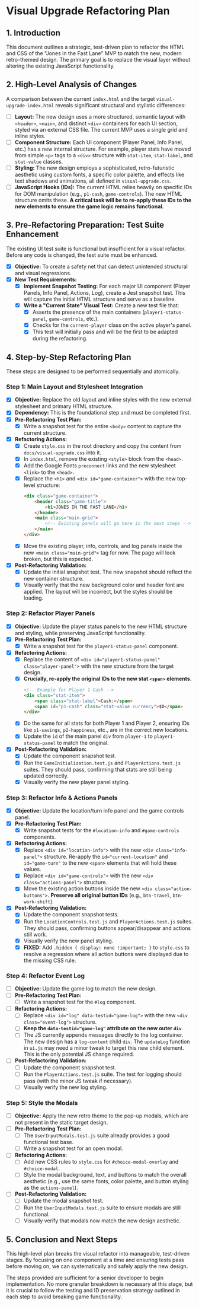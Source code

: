 # Visual Upgrade Refactoring Plan

## 1. Introduction

This document outlines a strategic, test-driven plan to refactor the HTML and CSS of the "Jones in the Fast Lane" MVP to match the new, modern retro-themed design. The primary goal is to replace the visual layer without altering the existing JavaScript functionality.

## 2. High-Level Analysis of Changes

A comparison between the current `index.html` and the target `visual-upgrade-index.html` reveals significant structural and stylistic differences:

- [ ] **Layout:** The new design uses a more structured, semantic layout with `<header>`, `<main>`, and distinct `<div>` containers for each UI section, styled via an external CSS file. The current MVP uses a single grid and inline styles.
- [ ] **Component Structure:** Each UI component (Player Panel, Info Panel, etc.) has a new internal structure. For example, player stats have moved from simple `<p>` tags to a `<div>` structure with `stat-item`, `stat-label`, and `stat-value` classes.
- [ ] **Styling:** The new design employs a sophisticated, retro-futuristic aesthetic using custom fonts, a specific color palette, and effects like text shadows and animations, all defined in `visual-upgrade.css`.
- [ ] **JavaScript Hooks (IDs):** The current HTML relies heavily on specific IDs for DOM manipulation (e.g., `p1-cash`, `game-controls`). The new HTML structure omits these. **A critical task will be to re-apply these IDs to the new elements to ensure the game logic remains functional.**

## 3. Pre-Refactoring Preparation: Test Suite Enhancement

The existing UI test suite is functional but insufficient for a visual refactor. Before any code is changed, the test suite must be enhanced.

- [x] **Objective:** To create a safety net that can detect unintended structural and visual regressions.
- [x] **New Test Requirements:**
    - [x] **Implement Snapshot Testing:** For each major UI component (Player Panels, Info Panel, Actions, Log), create a Jest snapshot test. This will capture the initial HTML structure and serve as a baseline.
    - [x] **Write a "Current State" Visual Test:** Create a new test file that:
        - [x] Asserts the presence of the main containers (`player1-status-panel`, `game-controls`, etc.).
        - [x] Checks for the `current-player` class on the active player's panel.
        - [x] This test will initially pass and will be the first to be adapted during the refactoring.

## 4. Step-by-Step Refactoring Plan

These steps are designed to be performed sequentially and atomically.

### Step 1: Main Layout and Stylesheet Integration

- [x] **Objective:** Replace the old layout and inline styles with the new external stylesheet and primary HTML structure.
- [x] **Dependency:** This is the foundational step and must be completed first.
- [x] **Pre-Refactoring Test Plan:**
    - [x] Write a snapshot test for the entire `<body>` content to capture the current structure.
- [x] **Refactoring Actions:**
    - [x] Create `style.css` in the root directory and copy the content from `docs/visual-upgrade.css` into it.
    - [x] In `index.html`, remove the existing `<style>` block from the `<head>`.
    - [x] Add the Google Fonts `preconnect` links and the new stylesheet `<link>` to the `<head>`.
    - [x] Replace the `<h1>` and `<div id="game-container">` with the new top-level structure:
        ```html
        <div class="game-container">
            <header class="game-title">
                <h1>JONES IN THE FAST LANE</h1>
            </header>
            <main class="main-grid">
                <!-- Existing panels will go here in the next steps -->
            </main>
        </div>
        ```
    - [x] Move the existing player, info, controls, and log panels inside the new `<main class="main-grid">` tag for now. The page will look broken, but this is expected.
- [x] **Post-Refactoring Validation:**
    - [x] Update the initial snapshot test. The new snapshot should reflect the new container structure.
    - [x] Visually verify that the new background color and header font are applied. The layout will be incorrect, but the styles should be loading.

### Step 2: Refactor Player Panels

- [x] **Objective:** Update the player status panels to the new HTML structure and styling, while preserving JavaScript functionality.
- [x] **Pre-Refactoring Test Plan:**
    - [x] Write a snapshot test for the `player1-status-panel` component.
- [x] **Refactoring Actions:**
    - [x] Replace the content of `<div id="player1-status-panel" class="player-panel">` with the new structure from the target design.
    - [x] **Crucially, re-apply the original IDs to the new stat `<span>` elements.**
        ```html
        <!-- Example for Player 1 Cash -->
        <div class="stat-item">
            <span class="stat-label">Cash:</span>
            <span id="p1-cash" class="stat-value currency">$0</span>
        </div>
        ```
    - [x] Do the same for all stats for both Player 1 and Player 2, ensuring IDs like `p1-savings`, `p2-happiness`, etc., are in the correct new locations.
    - [x] Update the `id` of the main panel `div` from `player-1` to `player1-status-panel` to match the original.
- [x] **Post-Refactoring Validation:**
    - [x] Update the component snapshot test.
    - [x] Run the `GameInitialization.test.js` and `PlayerActions.test.js` suites. They should pass, confirming that stats are still being updated correctly.
    - [x] Visually verify the new player panel styling.

### Step 3: Refactor Info & Actions Panels

- [x] **Objective:** Update the location/turn info panel and the game controls panel.
- [x] **Pre-Refactoring Test Plan:**
    - [x] Write snapshot tests for the `#location-info` and `#game-controls` components.
- [x] **Refactoring Actions:**
    - [x] Replace `<div id="location-info">` with the new `<div class="info-panel">` structure. Re-apply the `id="current-location"` and `id="game-turn"` to the new `<span>` elements that will hold these values.
    - [x] Replace `<div id="game-controls">` with the new `<div class="actions-panel">` structure.
    - [x] Move the existing action buttons inside the new `<div class="action-buttons">`. **Preserve all original button IDs** (e.g., `btn-travel`, `btn-work-shift`).
- [x] **Post-Refactoring Validation:**
    - [x] Update the component snapshot tests.
    - [x] Run the `LocationControls.test.js` and `PlayerActions.test.js` suites. They should pass, confirming buttons appear/disappear and actions still work.
    - [x] Visually verify the new panel styling.
    - [x] **FIXED:** Add `.hidden { display: none !important; }` to `style.css` to resolve a regression where all action buttons were displayed due to the missing CSS rule.

### Step 4: Refactor Event Log

- [ ] **Objective:** Update the game log to match the new design.
- [ ] **Pre-Refactoring Test Plan:**
    - [ ] Write a snapshot test for the `#log` component.
- [ ] **Refactoring Actions:**
    - [ ] Replace `<div id="log" data-testid="game-log">` with the new `<div class="event-log">` structure.
    - [ ] **Keep the `data-testid="game-log"` attribute on the new outer `div`**.
    - [ ] The JS currently appends messages directly to the log container. The new design has a `log-content` child `div`. The `updateLog` function in `ui.js` may need a minor tweak to target this new child element. This is the only potential JS change required.
- [ ] **Post-Refactoring Validation:**
    - [ ] Update the component snapshot test.
    - [ ] Run the `PlayerActions.test.js` suite. The test for logging should pass (with the minor JS tweak if necessary).
    - [ ] Visually verify the new log styling.

### Step 5: Style the Modals

- [ ] **Objective:** Apply the new retro theme to the pop-up modals, which are not present in the static target design.
- [ ] **Pre-Refactoring Test Plan:**
    - [ ] The `UserInputModals.test.js` suite already provides a good functional test base.
    - [ ] Write a snapshot test for an open modal.
- [ ] **Refactoring Actions:**
    - [ ] Add new CSS rules to `style.css` for `#choice-modal-overlay` and `#choice-modal`.
    - [ ] Style the modal background, text, and buttons to match the overall aesthetic (e.g., use the same fonts, color palette, and button styling as the `actions-panel`).
- [ ] **Post-Refactoring Validation:**
    - [ ] Update the modal snapshot test.
    - [ ] Run the `UserInputModals.test.js` suite to ensure modals are still functional.
    - [ ] Visually verify that modals now match the new design aesthetic.

## 5. Conclusion and Next Steps

This high-level plan breaks the visual refactor into manageable, test-driven stages. By focusing on one component at a time and ensuring tests pass before moving on, we can systematically and safely apply the new design.

The steps provided are sufficient for a senior developer to begin implementation. No more granular breakdown is necessary at this stage, but it is crucial to follow the testing and ID preservation strategy outlined in each step to avoid breaking game functionality.